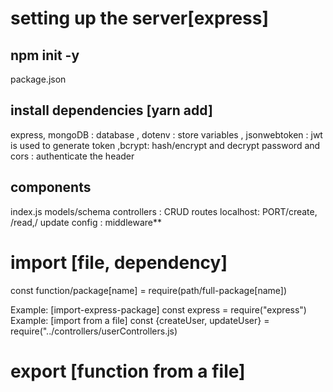 # setting up the server[express]

## npm init -y
package.json


## install dependencies [yarn add]
express, mongoDB : database
, dotenv : store variables
, jsonwebtoken : jwt is used to generate token
,bcrypt: hash/encrypt and decrypt password
 and cors : authenticate the header

## components 
index.js
models/schema
controllers : CRUD
routes localhost: PORT/create, /read,/ update
config :
middleware**

# import [file, dependency]

const function/package[name] =  require(path/full-package[name])

Example: [import-express-package] const express = require("express")
Example: [import from a file]
const {createUser, updateUser} = require("../controllers/userControllers.js)

# export [function from a file]